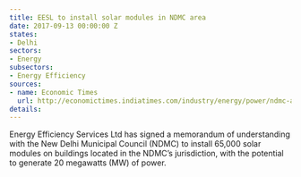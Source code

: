 ```yaml
---
title: EESL to install solar modules in NDMC area
date: 2017-09-13 00:00:00 Z
states:
- Delhi
sectors:
- Energy
subsectors:
- Energy Efficiency
sources:
- name: Economic Times
  url: http://economictimes.indiatimes.com/industry/energy/power/ndmc-areas-to-get-65000-systems-to-tap-suns-power/articleshow/60419941.cms
details: 
---
```


Energy Efficiency Services Ltd has signed a memorandum of understanding with the New Delhi Municipal Council (NDMC) to install 65,000 solar modules on buildings located in the NDMC’s jurisdiction, with the potential to generate 20 megawatts (MW) of power. 
